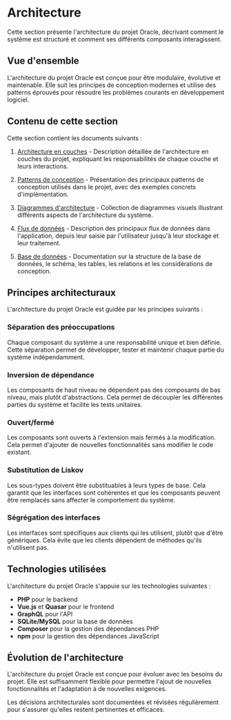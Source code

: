 # Architecture

Cette section présente l'architecture du projet Oracle, décrivant comment le système est structuré et comment ses différents composants interagissent.

## Vue d'ensemble

L'architecture du projet Oracle est conçue pour être modulaire, évolutive et maintenable. Elle suit les principes de conception modernes et utilise des patterns éprouvés pour résoudre les problèmes courants en développement logiciel.

## Contenu de cette section

Cette section contient les documents suivants :

1. [Architecture en couches](01-layered-architecture.md) - Description détaillée de l'architecture en couches du projet, expliquant les responsabilités de chaque couche et leurs interactions.

2. [Patterns de conception](02-design-patterns.md) - Présentation des principaux patterns de conception utilisés dans le projet, avec des exemples concrets d'implémentation.

3. [Diagrammes d'architecture](03-diagrams.md) - Collection de diagrammes visuels illustrant différents aspects de l'architecture du système.

4. [Flux de données](04-data-flow.md) - Description des principaux flux de données dans l'application, depuis leur saisie par l'utilisateur jusqu'à leur stockage et leur traitement.

5. [Base de données](05-database.md) - Documentation sur la structure de la base de données, le schéma, les tables, les relations et les considérations de conception.

## Principes architecturaux

L'architecture du projet Oracle est guidée par les principes suivants :

### Séparation des préoccupations

Chaque composant du système a une responsabilité unique et bien définie. Cette séparation permet de développer, tester et maintenir chaque partie du système indépendamment.

### Inversion de dépendance

Les composants de haut niveau ne dépendent pas des composants de bas niveau, mais plutôt d'abstractions. Cela permet de découpler les différentes parties du système et facilite les tests unitaires.

### Ouvert/fermé

Les composants sont ouverts à l'extension mais fermés à la modification. Cela permet d'ajouter de nouvelles fonctionnalités sans modifier le code existant.

### Substitution de Liskov

Les sous-types doivent être substituables à leurs types de base. Cela garantit que les interfaces sont cohérentes et que les composants peuvent être remplacés sans affecter le comportement du système.

### Ségrégation des interfaces

Les interfaces sont spécifiques aux clients qui les utilisent, plutôt que d'être génériques. Cela évite que les clients dépendent de méthodes qu'ils n'utilisent pas.

## Technologies utilisées

L'architecture du projet Oracle s'appuie sur les technologies suivantes :

- **PHP** pour le backend
- **Vue.js** et **Quasar** pour le frontend
- **GraphQL** pour l'API
- **SQLite/MySQL** pour la base de données
- **Composer** pour la gestion des dépendances PHP
- **npm** pour la gestion des dépendances JavaScript

## Évolution de l'architecture

L'architecture du projet Oracle est conçue pour évoluer avec les besoins du projet. Elle est suffisamment flexible pour permettre l'ajout de nouvelles fonctionnalités et l'adaptation à de nouvelles exigences.

Les décisions architecturales sont documentées et révisées régulièrement pour s'assurer qu'elles restent pertinentes et efficaces.
